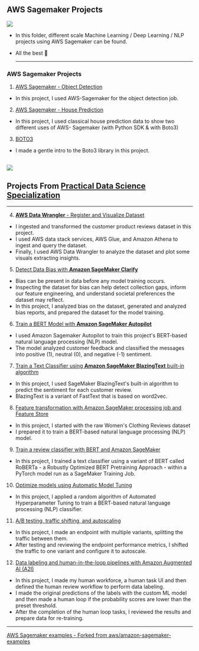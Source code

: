 ## **AWS Sagemaker Projects**
![](https://miro.medium.com/max/600/0*O3gm8pKaPqgKb-oM.png)
- In this folder, different scale Machine Learning / Deep Learning / NLP projects using AWS Sagemaker can be found.
- All the best 🤘



  ---------------------------------------

### AWS Sagemaker Projects
1. [AWS Sagemaker - Object Detection](https://github.com/kb1907/AWS_Sagemaker/blob/main/AWS_Sagemaker_Object_Detection/Sagemaker%20Object%20Detection%20-%20Learner%20Notebook.ipynb)

- In this project, I used AWS-Sagemaker for the object detection job. 

2. [AWS Sagemaker - House Prediction](https://github.com/kb1907/AWS_Sagemaker/blob/main/AWS_Sagemaker_House_Prediction/AWSSagemaker_House_Prediction.ipynb)

- In this project, I used classical house prediction data to show two different uses of AWS- Sagemaker (with Python SDK & with Boto3)

3. [BOTO3](https://github.com/kb1907/AWS_Sagemaker/blob/main/AWS_boto3/boto3_read_S3.ipynb)

- I made a gentle intro to the Boto3 library in this project.

![](https://cdn-images-1.medium.com/fit/t/700/400/1*DwPGGD3TmeBpxklRGsdfMA.png)
---------------------------------------
## Projects From [Practical Data Science Specialization](https://github.com/kb1907/Practical-Data-Science-Specialization/blob/main/README.md)
------------------------------------------

4. [**AWS Data Wrangler** - Register and Visualize Dataset](https://github.com/kb1907/Practical-Data-Science-Specialization/blob/main/Analyze%20Datasets%20AutoML/Week1/C1_W1_Assignment_Learner.ipynb)

- I ingested and transformed the customer product reviews dataset in this project. 
- I used AWS data stack services, AWS Glue, and Amazon Athena to ingest and query the dataset. 
- Finally, I used AWS Data Wrangler to analyze the dataset and plot some visuals extracting insights.


5. [Detect Data Bias with **Amazon SageMaker Clarify**](https://github.com/kb1907/Practical-Data-Science-Specialization/blob/main/Analyze%20Datasets%20AutoML/Week2/C1_W2_Assignment_Detect_data_bias_with_Amazon_SageMaker_Clarify.ipynb)


- Bias can be present in data before any model training occurs. 
- Inspecting the dataset for bias can help detect collection gaps, inform our feature engineering, and understand societal preferences the dataset may reflect. 
- In this project, I analyzed bias on the dataset, generated and analyzed bias reports, and prepared the dataset for the model training.

6. [Train a BERT Model with **Amazon SageMaker Autopilot**](https://github.com/kb1907/Practical-Data-Science-Specialization/blob/main/Analyze%20Datasets%20AutoML/Week3/C1_W3_Assignment.ipynb)

- I used Amazon Sagemaker Autopilot to train this project's BERT-based natural language processing (NLP) model. 
- The model analyzed customer feedback and classified the messages into positive (1), neutral (0), and negative (-1) sentiment.

7. [Train a Text Classifier using **Amazon SageMaker BlazingText** built-in algorithm](https://github.com/kb1907/Practical-Data-Science-Specialization/blob/main/Analyze%20Datasets%20AutoML/Week4/C1_W4_Assignment.ipynb)

- In this project, I used SageMaker BlazingText's built-in algorithm to predict the sentiment for each customer review. 
- BlazingText is a variant of FastText that is based on word2vec. 

8. [Feature transformation with Amazon SageMaker processing job and Feature Store](https://github.com/kb1907/Practical-Data-Science-Specialization/blob/main/Build%20Train%20and%20Deploy%20ML%20Pipelines%20using%20BERT/Week1/C2_W1_Assignment.ipynb)

- In this project, I started with the raw Women's Clothing Reviews dataset 
- I prepared it to train a BERT-based natural language processing (NLP) model. 


9. [Train a review classifier with BERT and Amazon SageMaker](https://github.com/kb1907/Practical-Data-Science-Specialization/blob/main/Build%20Train%20and%20Deploy%20ML%20Pipelines%20using%20BERT/Week2/C2_W2_Assignment.ipynb)

- In this project, I trained a text classifier using a variant of BERT called RoBERTa - a Robustly Optimized BERT Pretraining Approach - within a PyTorch model run as a SageMaker Training Job.

10. [Optimize models using Automatic Model Tuning](https://github.com/kb1907/Practical-Data-Science-Specialization/blob/main/Optimize%20ML%20Models%20and%20Deploy%20Human-in-the-Loop%20Pipelines/Week1/C3_W1_Assignment.ipynb)

-  In this project, I applied a random algorithm of Automated Hyperparameter Tuning to train a BERT-based natural language processing (NLP) classifier. 

11. [A/B testing, traffic shifting, and autoscaling](https://github.com/kb1907/Practical-Data-Science-Specialization/blob/main/Optimize%20ML%20Models%20and%20Deploy%20Human-in-the-Loop%20Pipelines/Week2/C3_W2_Assignment.ipynb)

- In this project, I made an endpoint with multiple variants, splitting the traffic between them. 
- After testing and reviewing the endpoint performance metrics, I shifted the traffic to one variant and configure it to autoscale.

12. [Data labeling and human-in-the-loop pipelines with Amazon Augmented AI (A2I)](https://github.com/kb1907/Practical-Data-Science-Specialization/blob/main/Optimize%20ML%20Models%20and%20Deploy%20Human-in-the-Loop%20Pipelines/Week3/C3_W3_Assignment.ipynb)

- In this project, I made my human workforce, a human task UI and then defined the human review workflow to perform data labeling. 
- I made the original predictions of the labels with the custom ML model and then made a human loop if the probability scores are lower than the preset threshold. 
- After the completion of the human loop tasks, I reviewed the results and prepare data for re-training.



-------------------------------------------------

[AWS Sagemaker examples - Forked from aws/amazon-sagemaker-examples](https://github.com/kb1907/amazon-sagemaker-examples) 
